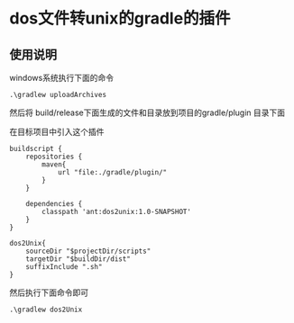 # dos文件转unix的gradle的插件

## 使用说明

windows系统执行下面的命令
~~~
.\gradlew uploadArchives

~~~
然后将 build/release下面生成的文件和目录放到项目的gradle/plugin 目录下面

在目标项目中引入这个插件

~~~
buildscript {
    repositories {
        maven{
            url "file:./gradle/plugin/"
        }
    }

    dependencies {
        classpath 'ant:dos2unix:1.0-SNAPSHOT'
    }
}

dos2Unix{
    sourceDir "$projectDir/scripts"
    targetDir "$buildDir/dist"
    suffixInclude ".sh"
}
~~~

然后执行下面命令即可

~~~
.\gradlew dos2Unix
~~~
